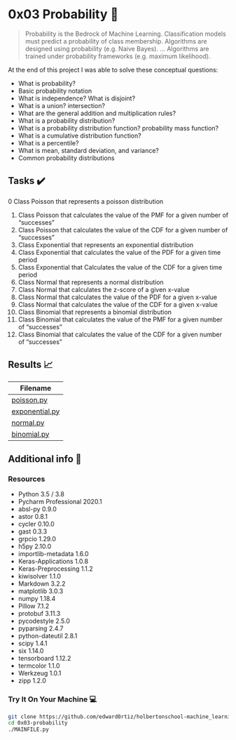 # 0x03 Probability :robot:

> Probability is the Bedrock of Machine Learning. Classification models must predict a probability of class membership. Algorithms are designed using probability (e.g. Naive Bayes). ... Algorithms are trained under probability frameworks (e.g. maximum likelihood).


At the end of this project I was able to solve these conceptual questions:

* What is probability?
* Basic probability notation
* What is independence? What is disjoint?
* What is a union? intersection?
* What are the general addition and multiplication rules?
* What is a probability distribution?
* What is a probability distribution function? probability mass function?
* What is a cumulative distribution function?
* What is a percentile?
* What is mean, standard deviation, and variance?
* Common probability distributions

## Tasks :heavy_check_mark:

0 Class Poisson that represents a poisson distribution
1. Class Poisson that calculates the value of the PMF for a given number of “successes”
2. Class Poisson that calculates the value of the CDF for a given number of “successes”
3. Class Exponential that represents an exponential distribution
4. Class Exponential that calculates the value of the PDF for a given time period
5. Class Exponential that Calculates the value of the CDF for a given time period 
6. Class Normal that represents a normal distribution
7. Class Normal that calculates the z-score of a given x-value
8. Class Normal that calculates the value of the PDF for a given x-value
9. Class Normal that calculates the value of the CDF for a given x-value
10. Class Binomial that represents a binomial distribution
11. Class Binomial that calculates the value of the PMF for a given number of “successes”
12. Class Binomial that calculates the value of the CDF for a given number of “successes”


## Results :chart_with_upwards_trend:

| Filename |
| ------ |
| [poisson.py](https://github.com/edward0rtiz/holbertonschool-machine_learning/blob/master/math/0x03-probability/poisson.py)|
|[exponential.py](https://github.com/edward0rtiz/holbertonschool-machine_learning/blob/master/math/0x03-probability/exponential.py)|
|[normal.py](https://github.com/edward0rtiz/holbertonschool-machine_learning/blob/master/math/0x03-probability/normal.py)|
| [binomial.py](https://github.com/edward0rtiz/holbertonschool-machine_learning/blob/master/math/0x03-probability/binomial.py)|

## Additional info :construction:
### Resources

- Python 3.5 / 3.8
- Pycharm Professional 2020.1
- absl-py 0.9.0
- astor 0.8.1
- cycler 0.10.0
- gast 0.3.3
- grpcio 1.29.0
- h5py 2.10.0
- importlib-metadata 1.6.0
- Keras-Applications 1.0.8
- Keras-Preprocessing 1.1.2
- kiwisolver 1.1.0
- Markdown 3.2.2
- matplotlib 3.0.3
- numpy 1.18.4
- Pillow 7.1.2
- protobuf 3.11.3
- pycodestyle 2.5.0
- pyparsing 2.4.7
- python-dateutil 2.8.1
- scipy 1.4.1
- six 1.14.0
- tensorboard 1.12.2
- termcolor 1.1.0
- Werkzeug 1.0.1
- zipp 1.2.0


### Try It On Your Machine :computer:
```bash
git clone https://github.com/edward0rtiz/holbertonschool-machine_learning.git
cd 0x03-probability
./MAINFILE.py
```
